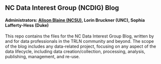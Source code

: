 ## NC Data Interest Group (NCDIG) Blog
#### Administrators: [Alison Blaine (NCSU)](https://github.com/alblaine), Lorin Bruckner (UNC), Sophia Lafferty-Hess (Duke)

This repo contains the files for the NC Data Interest Group Blog, written by and for data professionals in the TRLN community and beyond. The scope of the blog includes any data-related project, focusing on any aspect of the data lifecycle, including data creation/collection, processing, analysis, publishing, management, and re-use.
